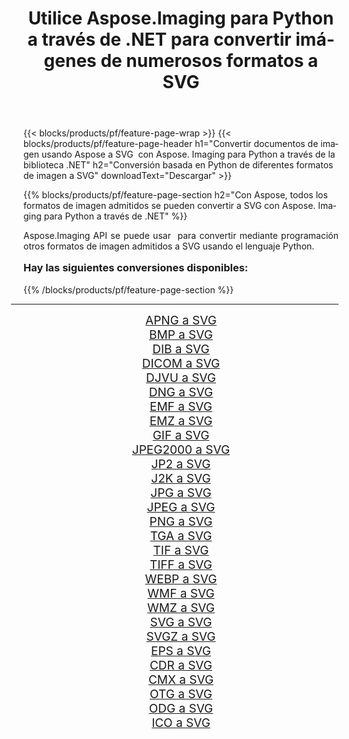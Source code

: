﻿---
title: Utilice Aspose.Imaging para Python a través de .NET para convertir imágenes de numerosos formatos a SVG 
weight: 3920
url: /es/python-net/conversion/to/svg/ 
lang: es
langdirlevel: 2
locales: zh-hans,ja,it,ru,de,es,fr,nl,id,lt,pl,pt,vi,tr,ko,zh-hant,ar,hi,th,sv,cs,uk,he
description: Puede usar Aspose.Imaging para Python a través de la biblioteca .NET para convertir una variedad de formatos a SVG
---

{{< blocks/products/pf/feature-page-wrap >}}
{{< blocks/products/pf/feature-page-header h1="Convertir documentos de imagen usando Aspose a SVG  con Aspose. Imaging para Python a través de la biblioteca .NET" h2="Conversión basada en Python de diferentes formatos de imagen a SVG" downloadText="Descargar" >}}


{{% blocks/products/pf/feature-page-section  h2="Con Aspose, todos los formatos de imagen admitidos se pueden convertir a SVG con Aspose. Imaging para Python a través de .NET" %}}
<p align=justify>Aspose.Imaging API se puede usar  para convertir mediante programación otros formatos de imagen admitidos a SVG usando el lenguaje Python.</p>
<h3 style="margin-top:16px;">
Hay las siguientes conversiones disponibles:
</h3>
{{% /blocks/products/pf/feature-page-section %}}
<div class="container-fluid productfamilypage bg-gray">
    <div class="convertypes bg-gray agp-content section">
        <div class="container">
		<hr style="margin-left:-20px;"/>
		<div class="row other-converters" style="gap: 10px;font-size: 19px;text-align:center;">
		    <div class='col-md-3 other-converter remove-lp remove-rp'><a href="/imaging/es/python-net/conversion/apng-to-svg/" style="padding:15px;">APNG a SVG</a></div>
<div class='col-md-3 other-converter remove-lp remove-rp'><a href="/imaging/es/python-net/conversion/bmp-to-svg/" style="padding:15px;">BMP a SVG</a></div>
<div class='col-md-3 other-converter remove-lp remove-rp'><a href="/imaging/es/python-net/conversion/dib-to-svg/" style="padding:15px;">DIB a SVG</a></div>
<div class='col-md-3 other-converter remove-lp remove-rp'><a href="/imaging/es/python-net/conversion/dicom-to-svg/" style="padding:15px;">DICOM a SVG</a></div>
<div class='col-md-3 other-converter remove-lp remove-rp'><a href="/imaging/es/python-net/conversion/djvu-to-svg/" style="padding:15px;">DJVU a SVG</a></div>
<div class='col-md-3 other-converter remove-lp remove-rp'><a href="/imaging/es/python-net/conversion/dng-to-svg/" style="padding:15px;">DNG a SVG</a></div>
<div class='col-md-3 other-converter remove-lp remove-rp'><a href="/imaging/es/python-net/conversion/emf-to-svg/" style="padding:15px;">EMF a SVG</a></div>
<div class='col-md-3 other-converter remove-lp remove-rp'><a href="/imaging/es/python-net/conversion/emz-to-svg/" style="padding:15px;">EMZ a SVG</a></div>
<div class='col-md-3 other-converter remove-lp remove-rp'><a href="/imaging/es/python-net/conversion/gif-to-svg/" style="padding:15px;">GIF a SVG</a></div>
<div class='col-md-3 other-converter remove-lp remove-rp'><a href="/imaging/es/python-net/conversion/jpeg2000-to-svg/" style="padding:15px;">JPEG2000 a SVG</a></div>
<div class='col-md-3 other-converter remove-lp remove-rp'><a href="/imaging/es/python-net/conversion/jp2-to-svg/" style="padding:15px;">JP2 a SVG</a></div>
<div class='col-md-3 other-converter remove-lp remove-rp'><a href="/imaging/es/python-net/conversion/j2k-to-svg/" style="padding:15px;">J2K a SVG</a></div>
<div class='col-md-3 other-converter remove-lp remove-rp'><a href="/imaging/es/python-net/conversion/jpg-to-svg/" style="padding:15px;">JPG a SVG</a></div>
<div class='col-md-3 other-converter remove-lp remove-rp'><a href="/imaging/es/python-net/conversion/jpeg-to-svg/" style="padding:15px;">JPEG a SVG</a></div>
<div class='col-md-3 other-converter remove-lp remove-rp'><a href="/imaging/es/python-net/conversion/png-to-svg/" style="padding:15px;">PNG a SVG</a></div>
<div class='col-md-3 other-converter remove-lp remove-rp'><a href="/imaging/es/python-net/conversion/tga-to-svg/" style="padding:15px;">TGA a SVG</a></div>
<div class='col-md-3 other-converter remove-lp remove-rp'><a href="/imaging/es/python-net/conversion/tif-to-svg/" style="padding:15px;">TIF a SVG</a></div>
<div class='col-md-3 other-converter remove-lp remove-rp'><a href="/imaging/es/python-net/conversion/tiff-to-svg/" style="padding:15px;">TIFF a SVG</a></div>
<div class='col-md-3 other-converter remove-lp remove-rp'><a href="/imaging/es/python-net/conversion/webp-to-svg/" style="padding:15px;">WEBP a SVG</a></div>
<div class='col-md-3 other-converter remove-lp remove-rp'><a href="/imaging/es/python-net/conversion/wmf-to-svg/" style="padding:15px;">WMF a SVG</a></div>
<div class='col-md-3 other-converter remove-lp remove-rp'><a href="/imaging/es/python-net/conversion/wmz-to-svg/" style="padding:15px;">WMZ a SVG</a></div>
<div class='col-md-3 other-converter remove-lp remove-rp'><a href="/imaging/es/python-net/conversion/svg-to-svg/" style="padding:15px;">SVG a SVG</a></div>
<div class='col-md-3 other-converter remove-lp remove-rp'><a href="/imaging/es/python-net/conversion/svgz-to-svg/" style="padding:15px;">SVGZ a SVG</a></div>
<div class='col-md-3 other-converter remove-lp remove-rp'><a href="/imaging/es/python-net/conversion/eps-to-svg/" style="padding:15px;">EPS a SVG</a></div>
<div class='col-md-3 other-converter remove-lp remove-rp'><a href="/imaging/es/python-net/conversion/cdr-to-svg/" style="padding:15px;">CDR a SVG</a></div>
<div class='col-md-3 other-converter remove-lp remove-rp'><a href="/imaging/es/python-net/conversion/cmx-to-svg/" style="padding:15px;">CMX a SVG</a></div>
<div class='col-md-3 other-converter remove-lp remove-rp'><a href="/imaging/es/python-net/conversion/otg-to-svg/" style="padding:15px;">OTG a SVG</a></div>
<div class='col-md-3 other-converter remove-lp remove-rp'><a href="/imaging/es/python-net/conversion/odg-to-svg/" style="padding:15px;">ODG a SVG</a></div>
<div class='col-md-3 other-converter remove-lp remove-rp'><a href="/imaging/es/python-net/conversion/ico-to-svg/" style="padding:15px;">ICO a SVG</a></div>
                </div>
        </div>
    </div>
</div>
<br/>

